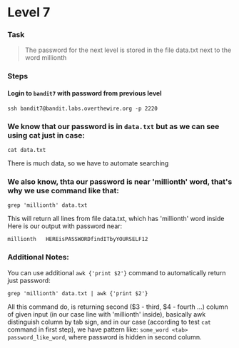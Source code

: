 Level 7
======

### Task

> The password for the next level is stored in the file data.txt next to the word millionth

### Steps

#### Login to `bandit7` with password from previous level
`ssh bandit7@bandit.labs.overthewire.org -p 2220`

### We know that our password is in `data.txt` but as we can see using cat just in case:
`cat data.txt`

There is much data, so we have to automate searching

### We also know, thta our password is near 'millionth' word, that's why we use command like that:
`grep 'millionth' data.txt`

This will return all lines from file data.txt, which has 'millionth' word inside<br>
Here is our output with password near:<br>

```
millionth	HEREisPASSWORDfindITbyYOURSELF12
```

### Additional Notes:

You can use additional `awk {'print $2'}` command to automatically return just password:

`grep 'millionth' data.txt | awk {'print $2'}`

All this command do, is returning second ($3 - third, $4 - fourth ...) column of given input (in our case line with 'millionth' inside), basically awk distinguish column by tab sign, and in our case (according to test `cat` command in first step), we have pattern like: `some_word <tab> password_like_word`, where password is hidden in second column. 






